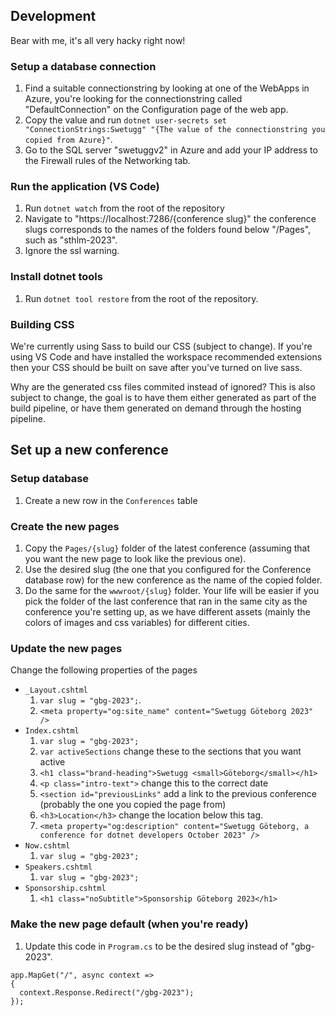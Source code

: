 ## Development
Bear with me, it's all very hacky right now!

### Setup a database connection
1. Find a suitable connectionstring by looking at one of the WebApps in Azure, you're looking for the connectionstring called "DefaultConnection" on the Configuration page of the web app.
1. Copy the value and run `dotnet user-secrets set "ConnectionStrings:Swetugg" "{The value of the connectionstring you copied from Azure}"`.
1. Go to the SQL server "swetuggv2" in Azure and add your IP address to the Firewall rules of the Networking tab.

### Run the application (VS Code)
1. Run `dotnet watch` from the root of the repository
1. Navigate to "https://localhost:7286/{conference slug}" the conference slugs corresponds to the names of the folders found below "/Pages", such as "sthlm-2023".
1. Ignore the ssl warning.

### Install dotnet tools
1. Run `dotnet tool restore` from the root of the repository.

### Building CSS
We're currently using Sass to build our CSS (subject to change). If you're using VS Code and have installed the workspace recommended extensions then your CSS should be built on save after you've turned on live sass.

Why are the generated css files commited instead of ignored? This is also subject to change, the goal is to have them either generated as part of the build pipeline, or have them generated on demand through the hosting pipeline.

## Set up a new conference

### Setup database
1. Create a new row in the `Conferences` table

### Create the new pages
1. Copy the `Pages/{slug}` folder of the latest conference (assuming that you want the new page to look like the previous one).
1. Use the desired slug (the one that you configured for the Conference database row) for the new conference as the name of the copied folder.
1. Do the same for the `wwwroot/{slug}` folder. Your life will be easier if you pick the folder of the last conference that ran in the same city as the conference you're setting up, as we have different assets (mainly the colors of images and css variables) for different cities.

### Update the new pages
Change the following properties of the pages
- `_Layout.cshtml`
    1. `var slug = "gbg-2023";`.
    1. `<meta property="og:site_name" content="Swetugg Göteborg 2023" />`
- `Index.cshtml`
    1. `var slug = "gbg-2023";`
    1. `var activeSections` change these to the sections that you want active
    1. `<h1 class="brand-heading">Swetugg <small>Göteborg</small></h1>`
    1. `<p class="intro-text">` change this to the correct date
    1. `<section id="previousLinks"` add a link to the previous conference (probably the one you copied the page from)
    1. `<h3>Location</h3>` change the location below this tag.
    1. `<meta property="og:description" content="Swetugg Göteborg, a conference for dotnet developers October 2023" />`
- `Now.cshtml`
    1. `var slug = "gbg-2023";`
- `Speakers.cshtml`
    1. `var slug = "gbg-2023";`
- `Sponsorship.cshtml`
    1. `<h1 class="noSubtitle">Sponsorship Göteborg 2023</h1>`

### Make the new page default (when you're ready)
1. Update this code in `Program.cs` to be the desired slug instead of "gbg-2023".
```
app.MapGet("/", async context =>
{
  context.Response.Redirect("/gbg-2023");
});
```
